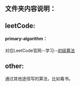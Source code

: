## 文件夹内容说明：
  ## leetCode: 
  #### primary-algorithm：
   对应LeetCode官网--学习--[初级算法](https://leetcode-cn.com/leetbook/read/top-interview-questions-easy)
  ## other:
   通过其他途径写的算法，比如看书。
